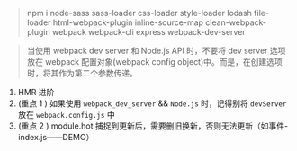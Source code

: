 > npm i node-sass sass-loader css-loader style-loader lodash file-loader html-webpack-plugin inline-source-map clean-webpack-plugin webpack webpack-cli express webpack-dev-server

> 当使用 webpack dev server 和 Node.js API 时，不要将 dev server 选项放在 webpack 配置对象(webpack config object)中。而是，在创建选项时，将其作为第二个参数传递。
01. HMR 进阶
02. (重点 1 ) 如果使用 `webpack_dev_server` && `Node.js` 时，记得别将 `devServer` 放在 `webpack.config.js` 中
03. (重点 2 ) module.hot 捕捉到更新后，需要删旧换新，否则无法更新（如事件-index.js——DEMO）